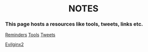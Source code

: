 <h1 align="center">NOTES</h1>

### This page hosts a resources like tools, tweets, links etc.

[Reminders](#remIndex)
[Tools](#toolsIndex)
[Tweets](#twIndex)

<a name="toolsIndex"></a>
[Evilginx2](https://m0chan.github.io/2019/07/26/Bypassing-2FA-For-Fun-With-Evilginx2.html)

